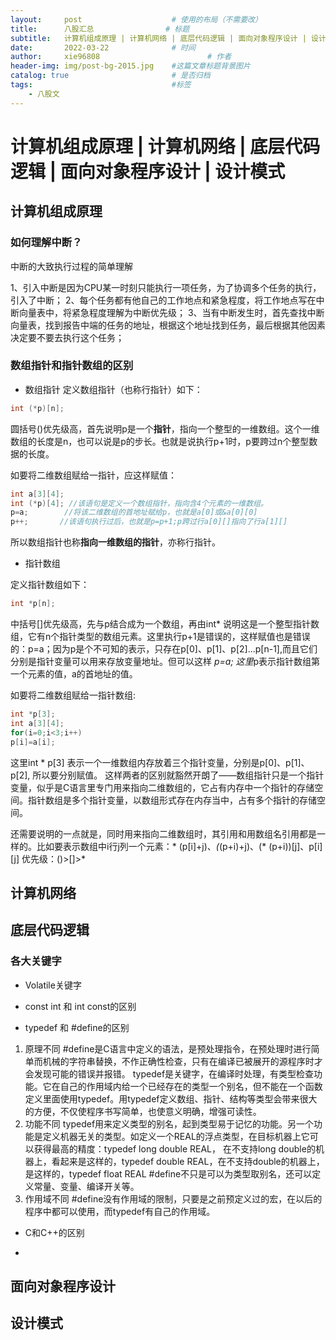 ```yaml
---
layout:     post   				    # 使用的布局（不需要改）
title:      八股汇总 				# 标题 
subtitle:   计算机组成原理 | 计算机网络 | 底层代码逻辑 | 面向对象程序设计 | 设计模式 #副标题
date:       2022-03-22 				# 时间
author:     xie96808 						# 作者
header-img: img/post-bg-2015.jpg 	#这篇文章标题背景图片
catalog: true 						# 是否归档
tags:								#标签
    - 八股文
---
```


# 计算机组成原理 | 计算机网络 | 底层代码逻辑 | 面向对象程序设计 | 设计模式

## 计算机组成原理

### 如何理解中断？
中断的大致执行过程的简单理解

1、引入中断是因为CPU某一时刻只能执行一项任务，为了协调多个任务的执行，引入了中断；
2、每个任务都有他自己的工作地点和紧急程度，将工作地点写在中断向量表中，将紧急程度理解为中断优先级；
3、当有中断发生时，首先查找中断向量表，找到报告中端的任务的地址，根据这个地址找到任务，最后根据其他因素决定要不要去执行这个任务；

### 数组指针和指针数组的区别

* 数组指针
定义数组指针（也称行指针）如下： 
```CPP
int (*p)[n];
```
圆括号()优先级高，首先说明p是一个<strong>指针</strong>，指向一个整型的一维数组。这个一维数组的长度是n，也可以说是p的步长。也就是说执行p+1时，p要跨过n个整型数据的长度。

如要将二维数组赋给一指针，应这样赋值：
```CPP
int a[3][4];
int (*p)[4]; //该语句是定义一个数组指针，指向含4个元素的一维数组。
p=a;        //将该二维数组的首地址赋给p，也就是a[0]或&a[0][0]
p++;       //该语句执行过后，也就是p=p+1;p跨过行a[0][]指向了行a[1][]
```
所以数组指针也称<strong>指向一维数组的指针</strong>，亦称行指针。

* 指针数组

定义指针数组如下：
```CPP
int *p[n];
```
中括号[]优先级高，先与p结合成为一个数组，再由int* 说明这是一个整型指针数组，它有n个指针类型的数组元素。这里执行p+1是错误的，这样赋值也是错误的：p=a；因为p是个不可知的表示，只存在p[0]、p[1]、p[2]...p[n-1],而且它们分别是指针变量可以用来存放变量地址。但可以这样 *p=a; 这里*p表示指针数组第一个元素的值，a的首地址的值。

如要将二维数组赋给一指针数组:
```CPP
int *p[3];
int a[3][4];
for(i=0;i<3;i++)
p[i]=a[i];
```

这里int * p[3] 表示一个一维数组内存放着三个指针变量，分别是p[0]、p[1]、p[2], 所以要分别赋值。
这样两者的区别就豁然开朗了——数组指针只是一个指针变量，似乎是C语言里专门用来指向二维数组的，它占有内存中一个指针的存储空间。指针数组是多个指针变量，以数组形式存在内存当中，占有多个指针的存储空间。

还需要说明的一点就是，同时用来指向二维数组时，其引用和用数组名引用都是一样的。比如要表示数组中i行j列一个元素：* (p[i]+j)、*(*(p+i)+j)、(* (p+i))[j]、p[i][j]
优先级：()>[]>*

## 计算机网络

## 底层代码逻辑

### 各大关键字

* Volatile关键字


* const int 和 int const的区别


* typedef 和 #define的区别

1) 原理不同
#define是C语言中定义的语法，是预处理指令，在预处理时进行简单而机械的字符串替换，不作正确性检查，只有在编译已被展开的源程序时才会发现可能的错误并报错。
typedef是关键字，在编译时处理，有类型检查功能。它在自己的作用域内给一个已经存在的类型一个别名，但不能在一个函数定义里面使用typedef。用typedef定义数组、指针、结构等类型会带来很大的方便，不仅使程序书写简单，也使意义明确，增强可读性。
2) 功能不同
typedef用来定义类型的别名，起到类型易于记忆的功能。另一个功能是定义机器无关的类型。如定义一个REAL的浮点类型，在目标机器上它可以获得最高的精度：typedef long double REAL， 在不支持long double的机器上，看起来是这样的，typedef double REAL，在不支持double的机器上，是这样的，typedef float REAL
#define不只是可以为类型取别名，还可以定义常量、变量、编译开关等。
3) 作用域不同
#define没有作用域的限制，只要是之前预定义过的宏，在以后的程序中都可以使用，而typedef有自己的作用域。


* C和C++的区别


* 

## 面向对象程序设计

## 设计模式
